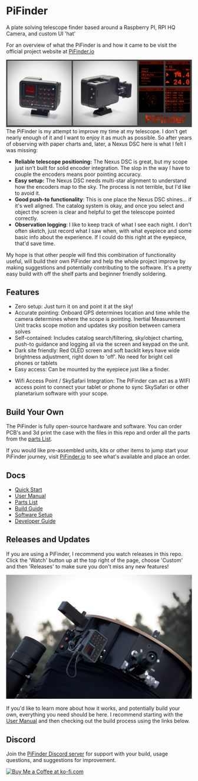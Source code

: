 # PiFinder
A plate solving telescope finder based around a Raspberry PI, RPI HQ Camera, and custom UI 'hat'

For an overview of what the PiFinder is and how it came to be visit the official project website at [PiFinder.io](https://www.pifinder.io/build-yours) 

![Banner](./docs/source/images/PiFinder_v3_banner.png)
The PiFinder is my attempt to improve my time at my telescope.  I don't get nearly enough of it and I want to enjoy it as much as possible.  So after years of observing with paper charts and, later, a Nexus DSC here is what I felt I was missing:
* **Reliable telescope positioning:**  The Nexus DSC is great, but my scope just isn't built for solid encoder integration.  The slop in the way I have to couple the encoders means poor pointing accuracy.
* **Easy setup:**  The Nexus DSC needs multi-star alignment to understand how the encoders map to the sky.  The process is not terrible, but I'd like to avoid it.
* **Good push-to functionality**:  This is one place the Nexus DSC shines... if it's well aligned.  The catalog system is okay, and once you select and object the screen is clear and helpful to get the telescope pointed correctly.
* **Observation logging**:  I like to keep track of what I see each night.  I don't often sketch, just record what I saw when, with what eyepiece and some basic info about the experience.  If I could do this right at the eyepiece, that'd save time.

My hope is that other people will find this combination of functionality useful, will build their own PiFinder and help the whole project improve by making suggestions and potentially contributing to the software.  It's a pretty easy build with off the shelf parts and beginner friendly soldering.  

## Features
* Zero setup: Just turn it on and point it at the sky!  
* Accurate pointing: Onboard GPS determines location and time while the camera determines where the scope is pointing.  Inertial Measurement Unit tracks scope motion and updates sky position between camera solves
* Self-contained:  Includes catalog search/filtering, sky/object charting, push-to guidance and logging all via the screen and keypad on the unit.
* Dark site friendly:  Red OLED screen and soft backlit keys have wide brightness adjustment, right down to 'off'. No need for bright cell phones or tablets
* Easy access: Can be mounted by the eyepiece just like a finder.
- Wifi Access Point / SkySafari Integration:  The PiFinder can act as a WIFI access point to connect your tablet or phone to sync SkySafari or other planetarium software with your scope.

## Build Your Own
The PiFinder is fully open-source hardware and software.  You can order PCB's and 3d print the case with the files in this repo and order all the parts from the [parts List](https://pifinder.readthedocs.io/en/release/BOM.html).

If you would like pre-assembled units, kits or other items to jump start your PiFinder journey, visit [PiFinder.io](https://www.pifinder.io/build-pifinder) to see what's available and place an order.

## Docs

* [Quick Start](https://pifinder.readthedocs.io/en/release/quick_start.html)
* [User Manual](https://pifinder.readthedocs.io/en/release/user_guide.html)
* [Parts List](https://pifinder.readthedocs.io/en/release/BOM.html)
* [Build Guide](https://pifinder.readthedocs.io/en/release/build_guide.html)
* [Software Setup](https://pifinder.readthedocs.io/en/release/software.html)
* [Developer Guide](https://pifinder.readthedocs.io/en/release/dev_guide.html)

## Releases and Updates

If you are using a PiFinder, I recommend you watch releases in this repo.  Click the 'Watch' button up at the top right of the page, choose 'Custom' and then 'Releases' to make sure you don't miss any new features!

![PiFinder on my Dob](./images/PiFinder_on_scope.jpg)

If you'd like to learn more about how it works, and potentially build your own, everything you need should be here.  I recommend starting with the [User Manual](https://pifinder.readthedocs.io/en/release/user_guide.html) and then checking out the build process using the links below.

## Discord
Join the  [PiFinder Discord server](https://discord.gg/Nk5fHcAtWD) for support with your build, usage questions, and suggestions for improvement.

<a href='https://ko-fi.com/brickbots' target='_blank'><img height='35' style='border:0px;height:46px;' src='https://az743702.vo.msecnd.net/cdn/kofi3.png?v=0' border='0' alt='Buy Me a Coffee at ko-fi.com' />
